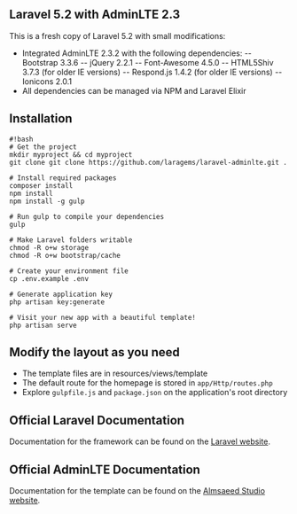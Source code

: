 ## Laravel 5.2 with AdminLTE 2.3 ##

This is a fresh copy of Laravel 5.2 with small modifications:

- Integrated AdminLTE 2.3.2 with the following dependencies:
-- Bootstrap 3.3.6
-- jQuery 2.2.1 
-- Font-Awesome 4.5.0
-- HTML5Shiv 3.7.3 (for older IE versions)
-- Respond.js 1.4.2 (for older IE versions)
-- Ionicons 2.0.1
- All dependencies can be managed via NPM and Laravel Elixir

## Installation

```
#!bash
# Get the project
mkdir myproject && cd myproject
git clone git clone https://github.com/laragems/laravel-adminlte.git .

# Install required packages
composer install
npm install
npm install -g gulp

# Run gulp to compile your dependencies
gulp

# Make Laravel folders writable
chmod -R o+w storage
chmod -R o+w bootstrap/cache

# Create your environment file
cp .env.example .env

# Generate application key
php artisan key:generate

# Visit your new app with a beautiful template!
php artisan serve
```

## Modify the layout as you need
- The template files are in resources/views/template
- The default route for the homepage is stored in `app/Http/routes.php`
- Explore `gulpfile.js` and `package.json` on the application's root directory

## Official Laravel Documentation

Documentation for the framework can be found on the [Laravel website](http://laravel.com/docs).

## Official AdminLTE Documentation

Documentation for the template can be found on the [Almsaeed Studio website](https://almsaeedstudio.com/themes/AdminLTE/documentation/index.html).
